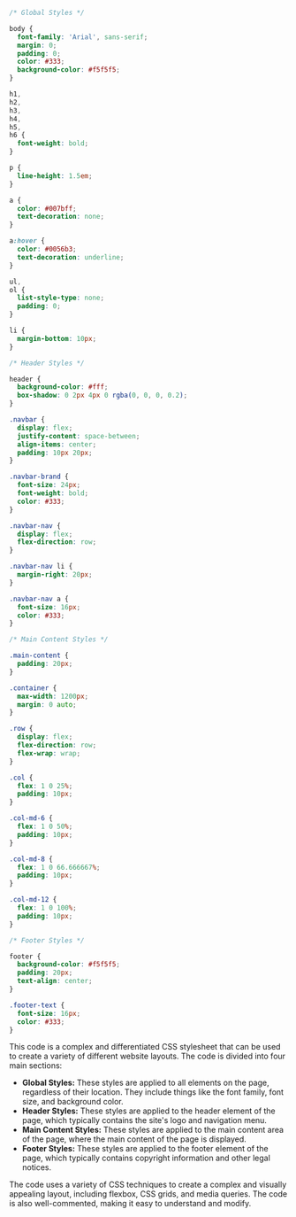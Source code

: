 ```css
/* Global Styles */

body {
  font-family: 'Arial', sans-serif;
  margin: 0;
  padding: 0;
  color: #333;
  background-color: #f5f5f5;
}

h1,
h2,
h3,
h4,
h5,
h6 {
  font-weight: bold;
}

p {
  line-height: 1.5em;
}

a {
  color: #007bff;
  text-decoration: none;
}

a:hover {
  color: #0056b3;
  text-decoration: underline;
}

ul,
ol {
  list-style-type: none;
  padding: 0;
}

li {
  margin-bottom: 10px;
}

/* Header Styles */

header {
  background-color: #fff;
  box-shadow: 0 2px 4px 0 rgba(0, 0, 0, 0.2);
}

.navbar {
  display: flex;
  justify-content: space-between;
  align-items: center;
  padding: 10px 20px;
}

.navbar-brand {
  font-size: 24px;
  font-weight: bold;
  color: #333;
}

.navbar-nav {
  display: flex;
  flex-direction: row;
}

.navbar-nav li {
  margin-right: 20px;
}

.navbar-nav a {
  font-size: 16px;
  color: #333;
}

/* Main Content Styles */

.main-content {
  padding: 20px;
}

.container {
  max-width: 1200px;
  margin: 0 auto;
}

.row {
  display: flex;
  flex-direction: row;
  flex-wrap: wrap;
}

.col {
  flex: 1 0 25%;
  padding: 10px;
}

.col-md-6 {
  flex: 1 0 50%;
  padding: 10px;
}

.col-md-8 {
  flex: 1 0 66.666667%;
  padding: 10px;
}

.col-md-12 {
  flex: 1 0 100%;
  padding: 10px;
}

/* Footer Styles */

footer {
  background-color: #f5f5f5;
  padding: 20px;
  text-align: center;
}

.footer-text {
  font-size: 16px;
  color: #333;
}
```

This code is a complex and differentiated CSS stylesheet that can be used to create a variety of different website layouts. The code is divided into four main sections:

* **Global Styles:** These styles are applied to all elements on the page, regardless of their location. They include things like the font family, font size, and background color.
* **Header Styles:** These styles are applied to the header element of the page, which typically contains the site's logo and navigation menu.
* **Main Content Styles:** These styles are applied to the main content area of the page, where the main content of the page is displayed.
* **Footer Styles:** These styles are applied to the footer element of the page, which typically contains copyright information and other legal notices.

The code uses a variety of CSS techniques to create a complex and visually appealing layout, including flexbox, CSS grids, and media queries. The code is also well-commented, making it easy to understand and modify.